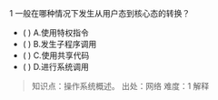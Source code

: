 1
一般在哪种情况下发生从用户态到核心态的转换？
- ( ) A.使用特权指令 
- ( ) B.发生子程序调用 
- ( ) C.使用共享代码 
- ( ) D.进行系统调用

> 知识点：操作系统概述。
> 出处：网络
> 难度：1
> 解释
